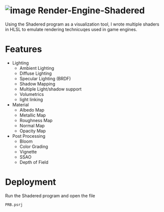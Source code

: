 # ![image](https://github.com/user-attachments/assets/cb2da6a0-71be-47eb-b10f-8b18df466667) Render-Engine-Shadered

Using the Shadered program as a visualization tool, I wrote multiple shaders in HLSL to emulate rendering technicuqes used in game engines.

# Features
- Lighting
  - Ambient Lighting
  - Diffuse Lighting
  - Specular Lighting (BRDF)
  - Shadow Mapping
  - Multiple Light/shadow support
  - Volumetrics
  - light linking
- Material
  - Albedo Map
  - Metallic Map
  - Roughness Map
  - Normal Map
  - Opacity Map
- Post Processing
  - Bloom
  - Color Grading
  - Vignette
  - SSAO
  - Depth of Field
# Deployment
Run the Shadered program and open the file

    PRB.psrj
